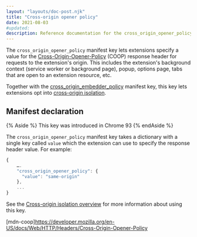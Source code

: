 ```yaml
---
layout: "layouts/doc-post.njk"
title: "Cross-origin opener policy"
date: 2021-08-03
#updated: 
description: Reference documentation for the cross_origin_opener_policy property of manifest.json.
---
```


The `cross_origin_opener_policy` manifest key lets extensions specify a value for the
[Cross-Origin-Opener-Policy](https://developer.mozilla.org/en-US/docs/Web/HTTP/Headers/Cross-Origin-Opener-Policy)
(COOP) response header for requests to the extension's origin.  This includes the extension's
background context (service worker or background page), popup, options page, tabs that are open to
an extension resource, etc. 

Together with the [cross_origin_embedder_policy] manifest key, this key lets extensions opt into
[cross-origin isolation][coi-overview].


## Manifest declaration 

{% Aside %}
This key was introduced in Chrome 93
{% endAside %}

The `cross_origin_opener_policy` manifest key takes a dictionary with a single key called `value`
which the extension can use to specify the response header value. For example:


```js
{
    ….
    "cross_origin_opener_policy": {
      "value": "same-origin"
    },
    ...
}
```

See the [Cross-origin isolation overview](coi-overview) for more
information about using this key.

[coi-overview]: /docs/extensions/mv3/cross-origin-isolation/
[cross_origin_embedder_policy]: /docs/extensions/mv3/manifest/cross_origin_embedder_policy/
[mdn-coop]https://developer.mozilla.org/en-US/docs/Web/HTTP/Headers/Cross-Origin-Opener-Policy
